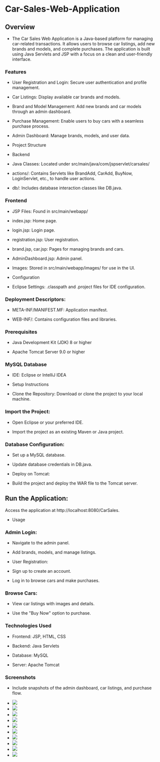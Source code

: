 # Car-Sales-Web-Application


## Overview

- The Car Sales Web Application is a Java-based platform for managing car-related transactions. It allows users to browse car listings, add new brands and models, and complete purchases. The application is built using Java Servlets and JSP with a focus on a clean and user-friendly interface.

### Features

- User Registration and Login: Secure user authentication and profile management.

- Car Listings: Display available car brands and models.

- Brand and Model Management: Add new brands and car models through an admin dashboard.

- Purchase Management: Enable users to buy cars with a seamless purchase process.

- Admin Dashboard: Manage brands, models, and user data.

- Project Structure

- Backend

- Java Classes: Located under src/main/java/com/jspservlet/carsales/

- actions/: Contains Servlets like BrandAdd, CarAdd, BuyNow, LoginServlet, etc., to handle user actions.

- db/: Includes database interaction classes like DB.java.

### Frontend

- JSP Files: Found in src/main/webapp/

- index.jsp: Home page.

- login.jsp: Login page.

- registration.jsp: User registration.

- brand.jsp, car.jsp: Pages for managing brands and cars.

- AdminDashboard.jsp: Admin panel.

- Images: Stored in src/main/webapp/images/ for use in the UI.

- Configuration

- Eclipse Settings: .classpath and .project files for IDE configuration.

### Deployment Descriptors:

- META-INF/MANIFEST.MF: Application manifest.

- WEB-INF/: Contains configuration files and libraries.

### Prerequisites

- Java Development Kit (JDK) 8 or higher

- Apache Tomcat Server 9.0 or higher

### MySQL Database

- IDE: Eclipse or IntelliJ IDEA

- Setup Instructions

- Clone the Repository: Download or clone the project to your local machine.

### Import the Project:

- Open Eclipse or your preferred IDE.

- Import the project as an existing Maven or Java project.

### Database Configuration:

- Set up a MySQL database.

- Update database credentials in DB.java.

- Deploy on Tomcat:

- Build the project and deploy the WAR file to the Tomcat server.

## Run the Application:

Access the application at http://localhost:8080/CarSales.

- Usage

### Admin Login:

- Navigate to the admin panel.

- Add brands, models, and manage listings.

- User Registration:

- Sign up to create an account.

- Log in to browse cars and make purchases.

### Browse Cars:

- View car listings with images and details.

- Use the "Buy Now" option to purchase.

### Technologies Used

- Frontend: JSP, HTML, CSS

- Backend: Java Servlets

- Database: MySQL

- Server: Apache Tomcat

### Screenshots

- Include snapshots of the admin dashboard, car listings, and purchase flow.

 
- <img src = "https://github.com/ArcherInfotechInhouseTraining/Java-Training-Batch1/blob/main/Pallavi/Advance_Java/practicle/jsp/CarSales/output/c1.png"> 
- <img src = "https://github.com/ArcherInfotechInhouseTraining/Java-Training-Batch1/blob/main/Pallavi/Advance_Java/practicle/jsp/CarSales/output/c10.png"> 
- <img src = "https://github.com/ArcherInfotechInhouseTraining/Java-Training-Batch1/blob/main/Pallavi/Advance_Java/practicle/jsp/CarSales/output/c2.png"> 
- <img src = "https://github.com/ArcherInfotechInhouseTraining/Java-Training-Batch1/blob/main/Pallavi/Advance_Java/practicle/jsp/CarSales/output/c3.png"> 
- <img src = "https://github.com/ArcherInfotechInhouseTraining/Java-Training-Batch1/blob/main/Pallavi/Advance_Java/practicle/jsp/CarSales/output/c4.png"> 
- <img src = "https://github.com/ArcherInfotechInhouseTraining/Java-Training-Batch1/blob/main/Pallavi/Advance_Java/practicle/jsp/CarSales/output/c5.png"> 
- <img src = "https://github.com/ArcherInfotechInhouseTraining/Java-Training-Batch1/blob/main/Pallavi/Advance_Java/practicle/jsp/CarSales/output/c7.png"> 

- <img src = "https://github.com/ArcherInfotechInhouseTraining/Java-Training-Batch1/blob/main/Pallavi/Advance_Java/practicle/jsp/CarSales/output/c8.png"> 

- <img src = "https://github.com/ArcherInfotechInhouseTraining/Java-Training-Batch1/blob/main/Pallavi/Advance_Java/practicle/jsp/CarSales/output/c9.png"> 

- <img src = "https://github.com/ArcherInfotechInhouseTraining/Java-Training-Batch1/blob/main/Pallavi/Advance_Java/practicle/jsp/CarSales/output/profile.png"> 


